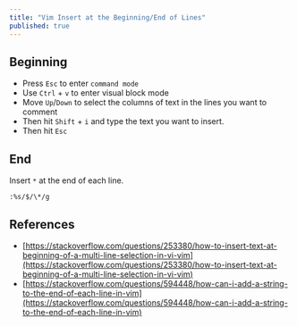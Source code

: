 ```yaml
---
title: "Vim Insert at the Beginning/End of Lines"
published: true
---
```


## Beginning

- Press `Esc` to enter `command mode`
- Use `Ctrl` + `v` to enter visual block mode
- Move `Up`/`Down` to select the columns of text in the lines you want to
  comment
- Then hit `Shift` + `i` and type the text you want to insert.
- Then hit `Esc`

## End

Insert `*` at the end of each line.

`:%s/$/\*/g`

## References

- [https://stackoverflow.com/questions/253380/how-to-insert-text-at-beginning-of-a-multi-line-selection-in-vi-vim](https://stackoverflow.com/questions/253380/how-to-insert-text-at-beginning-of-a-multi-line-selection-in-vi-vim)
- [https://stackoverflow.com/questions/594448/how-can-i-add-a-string-to-the-end-of-each-line-in-vim](https://stackoverflow.com/questions/594448/how-can-i-add-a-string-to-the-end-of-each-line-in-vim)